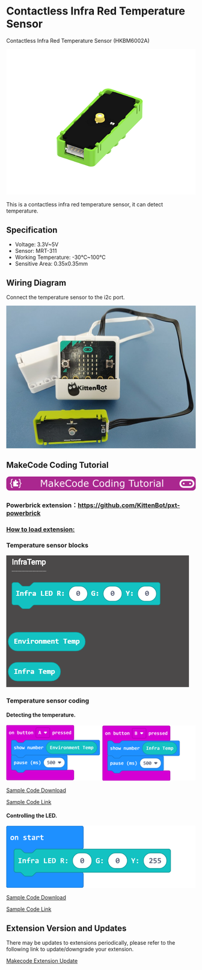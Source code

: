 # Contactless Infra Red Temperature Sensor

Contactless Infra Red Temperature Sensor (HKBM6002A)

![](./PWmodules/images/image--003.png)

This is a contactless infra red temperature sensor, it can detect temperature.

## Specification

- Voltage: 3.3V~5V
- Sensor: MRT-311
- Working Temperature: -30°C~100°C
- Sensitive Area: 0.35x0.35mm

## Wiring Diagram

Connect the temperature sensor to the i2c port.

![](./PWmodules/images/infraCon.jpg)

## MakeCode Coding Tutorial

![](./PWmodules/images/mcbanner.png)

### Powerbrick extension：https://github.com/KittenBot/pxt-powerbrick

### [How to load extension:](../Makecode/powerBrickMC)

### Temperature sensor blocks

![](./PWmodules/images/infratempblocks.png)

### Temperature sensor coding

#### Detecting the temperature.

![](./PWmodules/images/infratempcode.png)

[Sample Code Download](https://bit.ly/ContactlessIRSampleHex)

[Sample Code Link](https://makecode.microbit.org/_1EDarvXwJ3bA)

#### Controlling the LED.

![](./PWmodules/images/infraLEDcode.png)

[Sample Code Download](https://bit.ly/ContactlessIRSampleHex)

[Sample Code Link](https://makecode.microbit.org/_2F4YLsCpF9fd)

## Extension Version and Updates

There may be updates to extensions periodically, please refer to the following link to update/downgrade your extension.

[Makecode Extension Update](../../../Makecode/makecode_extensionUpdate)
